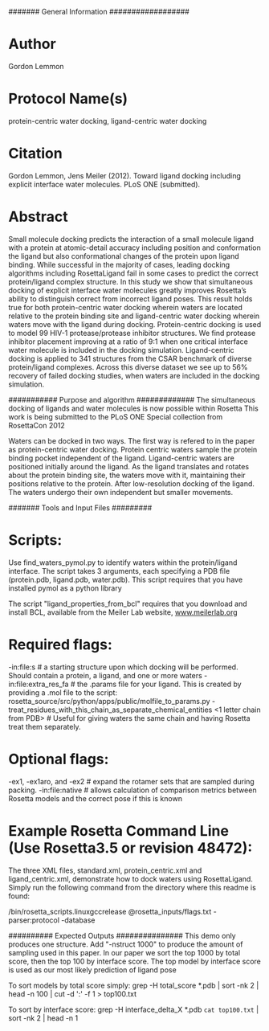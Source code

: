 ####### General Information ##################
# Author
Gordon Lemmon

# Protocol Name(s)
protein-centric water docking, ligand-centric water docking

# Citation
Gordon Lemmon, Jens Meiler (2012). Toward ligand docking including explicit interface water molecules. PLoS ONE (submitted).

# Abstract
Small molecule docking predicts the interaction of a small molecule ligand with a protein at atomic-detail accuracy including position and conformation the ligand but also conformational changes of the protein upon ligand binding. While successful in the majority of cases, leading docking algorithms including RosettaLigand fail in some cases to predict the correct protein/ligand complex structure. In this study we show that simultaneous docking of explicit interface water molecules greatly improves Rosetta’s ability to distinguish correct from incorrect ligand poses. This result holds true for both protein-centric water docking wherein waters are located relative to the protein binding site and ligand-centric water docking wherein waters move with the ligand during docking. Protein-centric docking is used to model 99 HIV-1 protease/protease inhibitor structures. We find protease inhibitor placement improving at a ratio of 9:1 when one critical interface water molecule is included in the docking simulation. Ligand-centric docking is applied to 341 structures from the CSAR benchmark of diverse protein/ligand complexes. Across this diverse dataset we see up to 56% recovery of failed docking studies, when waters are included in the docking simulation.

########### Purpose and algorithm #############
The simultaneous docking of ligands and water molecules is now possible within Rosetta
This work is being submitted to the PLoS ONE Special collection from RosettaCon 2012

Waters can be docked in two ways. The first way is refered to in the paper as protein-centric 
water docking. Protein centric waters sample the protein binding pocket independent of the ligand.
Ligand-centric waters are positioned initially around the ligand. As the ligand translates and
rotates about the protein binding site, the waters move with it, maintaining their positions relative
to the protein. After low-resolution docking of the ligand. The waters undergo their own independent
but smaller movements.

####### Tools and Input Files #########

# Scripts:
Use find_waters_pymol.py to identify waters within the protein/ligand interface. The script
takes 3 arguments, each specifying a PDB file (protein.pdb, ligand.pdb, water.pdb).
This script requires that you have installed pymol as a python library

The script "ligand_properties_from_bcl" requires that you download and install BCL,
available from the Meiler Lab website, www.meilerlab.org

# Required flags:
-in:file:s <pdb file> # a starting structure upon which docking will be performed. Should contain a protein, a ligand, and one or more waters
-in:file:extra_res_fa # the .params file for your ligand. This is created by providing a .mol file to the script: rosetta_source/src/python/apps/public/molfile_to_params.py
-treat_residues_with_this_chain_as_separate_chemical_entities <1 letter chain from PDB> # Useful for giving waters the same chain and having Rosetta treat them separately.

# Optional flags:
-ex1, -ex1aro, and -ex2 # expand the rotamer sets that are sampled during packing.
-in:file:native # allows calculation of comparison metrics between Rosetta models and the correct pose if this is known

# Example Rosetta Command Line (Use Rosetta3.5 or revision 48472):
The three XML files, standard.xml, protein_centric.xml and ligand_centric.xml, demonstrate how to dock waters using
RosettaLigand. Simply run the following command from the directory where this readme is found:

<path to rosetta_source>/bin/rosetta_scripts.linuxgccrelease @rosetta_inputs/flags.txt -parser:protocol <choice of xml file> -database <path to rosetta_database>

########## Expected Outputs ###############
This demo only produces one structure. Add "-nstruct 1000" to produce the amount of sampling used in this paper.
In our paper we sort the top 1000 by total score, then the top 100 by interface score. The top model by interface
score is used as our most likely prediction of ligand pose

To sort models by total score simply:
grep -H  total_score *.pdb | sort -nk 2 | head -n 100 | cut -d ':' -f 1 > top100.txt

To sort by interface score:
grep -H interface_delta_X *.pdb `cat top100.txt` | sort -nk 2 | head -n 1
